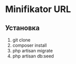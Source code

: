 # Minifikator URL

## Установка

1. git clone
2. composer install
3. php artisan migrate
4. php artisan db:seed
